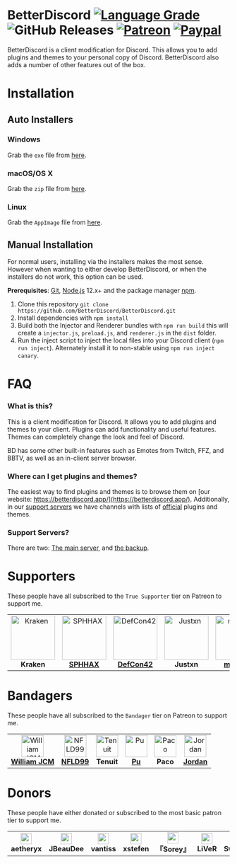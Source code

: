 # BetterDiscord [![Language Grade][lgtm-badge]][lgtm-link] ![GitHub Releases][downloads-badge] [![Patreon][patreon-badge]][patreon-link] [![Paypal][paypal-badge]][paypal-link]

[patreon-badge]: https://img.shields.io/endpoint.svg?url=https%3A%2F%2Fshieldsio-patreon.vercel.app%2Fapi%3Fusername%3DZerebos%26type%3Dpatrons&style=flat-square
[patreon-link]: https://patreon.com/Zerebos

[paypal-badge]: https://img.shields.io/badge/Paypal-Donate!-%2300457C.svg?logo=paypal&style=flat-square
[paypal-link]: https://paypal.me/ZackRauen

[lgtm-badge]: https://img.shields.io/lgtm/grade/javascript/g/BetterDiscord/BetterDiscord.svg?style=flat-square
[lgtm-link]: https://lgtm.com/projects/g/BetterDiscord/BetterDiscord/context:javascript

[downloads-badge]: https://img.shields.io/github/downloads/BetterDiscord/BetterDiscord/latest/total?style=flat-square





BetterDiscord is a client modification for Discord. This allows you to add plugins and themes to your personal copy of Discord. BetterDiscord also adds a number of other features out of the box.

# Installation

## Auto Installers

### Windows
Grab the `exe` file from [here](https://github.com/BetterDiscord/Installer/releases/latest/download/BetterDiscord-Windows.exe).

### macOS/OS X
Grab the `zip` file from [here](https://github.com/BetterDiscord/Installer/releases/latest/download/BetterDiscord-Mac.zip).

### Linux
Grab the `AppImage` file from [here](https://github.com/BetterDiscord/Installer/releases/latest/download/BetterDiscord-Linux.AppImage).


## Manual Installation

For normal users, installing via the installers makes the most sense. However when wanting to either develop BetterDiscord, or when the installers do not work, this option can be used.

**Prerequisites**: [Git](https://git-scm.com), [Node.js](https://nodejs.org/en/) 12.x+ and the package manager [npm](https://www.npmjs.com/).

1. Clone this repository `git clone https://github.com/BetterDiscord/BetterDiscord.git`
2. Install dependencies with `npm install`
3. Build both the Injector and Renderer bundles with `npm run build` this will create a `injector.js`, `preload.js`, and `renderer.js` in the `dist` folder.
4. Run the inject script to inject the local files into your Discord client (`npm run inject`). Alternately install it to non-stable using `npm run inject canary`.

# FAQ

### What is this?
This is a client modification for Discord. It allows you to add plugins and themes to your client. Plugins can add functionality and useful features. Themes can completely change the look and feel of Discord.

BD has some other built-in features such as Emotes from Twitch, FFZ, and BBTV, as well as an in-client server browser.

### Where can I get plugins and themes?
The easiest way to find plugins and themes is to browse them on [our website: https://betterdiscord.app/](https://betterdiscord.app/). Additionally, in our [support servers](#support-servers) we have channels with lists of <u>official</u> plugins and themes.

### Support Servers?
There are two: [The main server](https://discord.gg/bnSUxedypU), and [the backup](https://discord.gg/XqSpb9e3dq).



# Supporters
These people have all subscribed to the `True Supporter` tier on Patreon to support me.

<table>
<tr>
<td align="center">
    <img src="https://avatars.githubusercontent.com/u/7726355?s=200&v=4" width="100px;" alt="Kraken"/><br />
    <strong>Kraken</strong><br />
</td>
<td align="center">
    <img src="https://cdn.discordapp.com/attachments/585514483699417089/585552300354043915/34959069_500_500.jpg" width="100px;" alt="SPHHAX"/><br />
    <a href="http://sphh.ax/" target="_blank" rel="noreferrer noopener"><strong>SPHHAX</strong></a><br />
</td>
<td align="center">
    <img src="https://cdn.discordapp.com/attachments/622954403262889995/622957122765848587/5364774.jpg" width="100px;" alt="DefCon42"/><br />
    <a href="https://twitter.com/def_con42" target="_blank" rel="noreferrer noopener"><strong>DefCon42</strong></a><br />
</td>
<td align="center">
    <img src="https://avatars.githubusercontent.com/u/47639757?v=4" width="100px;" alt="Justxn"/><br />
    <strong>Justxn</strong><br />
</td>
<td align="center">
    <img src="https://cdn.discordapp.com/attachments/682750073448169513/682763113296429087/definitely_not_the_dick_police.png" width="100px;" alt="monkey"/><br />
    <a href="https://heartunderbla.de" target="_blank" rel="noreferrer noopener"><strong>monkey</strong></a><br />
</td>
<td align="center">
    <img src="https://avatars3.githubusercontent.com/u/20338746?s=460&u=d9ebab4f6f0f5221390bca1eaf8f191acd275afe&v=4" width="100px;" alt="Gibbu"/><br />
    <a href="https://github.com/Gibbu" target="_blank" rel="noreferrer noopener"><strong>Gibbu</strong></a>
</td>
<td align="center">
    <img src="https://i.imgur.com/ImS2OCB.png" width="100px;" alt="Orekieh"/><br />
    <strong>Orekieh</strong>
</td>
</tr>
</table>


# Bandagers
These people have all subscribed to the `Bandager` tier on Patreon to support me.


<table>
<tr>
    <td align="center">
        <img src="https://cdn.discordapp.com/avatars/332199319169925120/4709f8f0c9cb7ababd85459bf71848b9.png" width="50px;" alt="William JCM"/><br />
        <a href="https://github.com/williamjcm" target="_blank" rel="noreferrer noopener"><strong>William JCM</strong></a>
    </td>
    <td align="center">
        <img src="https://avatars0.githubusercontent.com/u/24623601" width="50px;" alt="NFLD99"/><br />
        <a href="https://github.com/NFLD99" target="_blank" rel="noreferrer noopener"><strong>NFLD99</strong></a>
    </td>
    <td align="center">
        <img src="https://i.postimg.cc/5NVxqMnb/Cute-Squid-Circle.png" width="50px;" alt="Tenuit"/><br />
        <strong>Tenuit</strong>
    </td>
    <td align="center">
        <img src="https://avatars0.githubusercontent.com/u/16616715" width="50px;" alt="Pu"/><br />
        <a href="https://github.com/Puv1s" target="_blank" rel="noreferrer noopener"><strong>Pu</strong></a>
    </td>
    <td align="center">
        <img src="https://cdn.discordapp.com/attachments/769608503496278036/769680733693804625/tacoindustries.jpg" width="50px;" alt="Paco"/><br />
        <strong>Paco</strong>
    </td>
    <td align="center">
        <img src="https://cdn.discordapp.com/avatars/198801443279339520/4ae8e82ea9b136da4831ca6ac7c5082b.png" width="50px;" alt="Jordan"/><br />
        <a href="https://reddit.com/r/kotlin" target="_blank" rel="noreferrer noopener"><strong>Jordan</strong></a>
    </td>
</tr>
</table>

# Donors
These people have either donated or subscribed to the most basic patron tier to support me.

<table>
<tr>
    <td align="center">
        <img src="https://avatars.githubusercontent.com/u/25572140?v=4" width="25px;" /><br />
        <strong>aetheryx</strong>
    </td>
    <td align="center">
        <img src="https://cdn.pixabay.com/photo/2015/10/05/22/37/blank-profile-picture-973460_640.png" width="25px;" /><br />
        <strong>JBeauDee</strong>
    </td>
        <td align="center">
        <img src="https://cdn.pixabay.com/photo/2015/10/05/22/37/blank-profile-picture-973460_640.png" width="25px;" /><br />
        <strong>vantiss</strong>
    </td>
        <td align="center">
        <img src="https://avatars.githubusercontent.com/u/5105153?v=4" width="25px;" /><br />
        <strong>xstefen</strong>
    </td>
    <td align="center">
        <img src="https://cdn.pixabay.com/photo/2015/10/05/22/37/blank-profile-picture-973460_640.png" width="25px;" /><br />
        <strong>『Sorey』</strong>
    </td>
    <td align="center">
        <img src="https://cdn.discordapp.com/avatars/95263213842608128/5024b83e1bff3096d7fc93e8de09d582.gif" width="25px;" /><br />
        <strong>LiVeR</strong>
    </td>
    <td align="center">
        <img src="https://cdn.pixabay.com/photo/2015/10/05/22/37/blank-profile-picture-973460_640.png" width="25px;" /><br />
        <strong>SweetLilyCake</strong>
    </td>
    <td align="center">
        <img src="https://avatars.githubusercontent.com/u/49527417?v=4" width="25px;" /><br />
        <strong>GameKuchen</strong>
    </td>
    <td align="center">
        <img src="https://i.imgur.com/qrWcKfH.png" width="25px;" /><br />
        <strong>Lozo</strong>
    </td>
    <td align="center">
        <img src="https://media.discordapp.net/attachments/575576868166828032/692136786893340752/pfp.gif" width="25px;" /><br />
        <strong>Akira</strong>
    </td>
    <td align="center">
        <img src="https://i.pinimg.com/originals/07/c3/7d/07c37d854719dd633a11ff3f681d2019.jpg" width="25px;" /><br />
        <strong>Pixel</strong>
    </td>
</tr>
</table>
